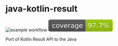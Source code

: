 # java-kotlin-result


![example workflow](https://github.com/skopylov58/java-kotlin-result/actions/workflows/gradle.yml/badge.svg)
![Coverage](.github/badges/jacoco.svg)


Port of Kotlin Result API to the Java


